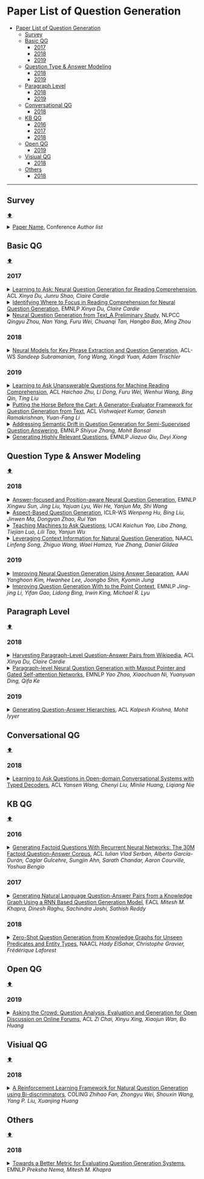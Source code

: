# Paper List of Question Generation

- [Paper List of Question Generation](#paper-list-of-question-generation)
  - [Survey](#survey)
  - [Basic QG](#basic-qg)
    - [2017](#2017)
    - [2018](#2018)
    - [2019](#2019)
  - [Question Type & Answer Modeling](#question-type--answer-modeling)
    - [2018](#2018-1)
    - [2019](#2019-1)
  - [Paragraph Level](#paragraph-level)
    - [2018](#2018-2)
    - [2019](#2019-2)
  - [Conversational QG](#conversational-qg)
    - [2018](#2018-3)
  - [KB QG](#kb-qg)
    - [2016](#2016)
    - [2017](#2017-1)
    - [2018](#2018-4)
  - [Open QG](#open-qg)
    - [2019](#2019-3)
  - [Visiual QG](#visiual-qg)
    - [2018](#2018-5)
  - [Others](#others)
    - [2018](#2018-6)

---

## Survey
[:arrow_up:](#paper-list-of-question-generation)

<details>
<summary>
<a href="https://github.com/">Paper Name</a>, Conference
<i>Author list</i>
</summary>
<blockquote><p align="justify">
Details.
</p></blockquote>
</details>

## Basic QG
[:arrow_up:](#paper-list-of-question-generation)

### 2017

<details>
<summary>
<a href="https://www.aclweb.org/anthology/P17-1123.pdf">Learning to Ask: Neural Question Generation for Reading Comprehension</a>, ACL
<i>Xinya Du, Junru Shao, Claire Cardie</i>
</summary>
<blockquote><p align="justify">
Dataset: SQuAD. Seq2Seq. Both sentence level and paragraph level.
</p></blockquote>
</details>

<details>
<summary>
<a href="https://www.aclweb.org/anthology/D17-1219.pdf">Identifying Where to Focus in Reading Comprehension for Neural Question Generation</a>, EMNLP
<i>Xinya Du, Claire Cardie</i>
</summary>
<blockquote><p align="justify">
Dataset: SQuAD. Use a tagging model to select question-worthy sentence. Seq2Seq model for question generation. No answer span.
</p></blockquote>
</details>

<details>
<summary>
<a href="http://tcci.ccf.org.cn/conference/2017/papers/1084.pdf">Neural Question Generation from Text_A Preliminary Study</a>, NLPCC
<i>Qingyu Zhou, Nan Yang, Furu Wei, Chuanqi Tan, Hangbo Bao, Ming Zhou</i>
</summary>
<blockquote><p align="justify">
Dataset: SQuAD.
</p></blockquote>
</details>

### 2018

<details>
<summary>
<a href="https://www.aclweb.org/anthology/W18-2609.pdf">Neural Models for Key Phrase Extraction and Question Generation</a>, ACL-WS
<i>Sandeep Subramanian, Tong Wang, Xingdi Yuan, Adam Trischler</i>
</summary>
<blockquote><p align="justify">
Dataset: SQuAD. Use Pointer Network for key phrase extraction. Propose a multi-span F1 score.
</p></blockquote>
</details>

### 2019

<details>
<summary>
<a href="https://www.aclweb.org/anthology/P19-1415.pdf">Learning to Ask Unanswerable Questions for Machine Reading Comprehension</a>, ACL
<i>Haichao Zhu, Li Dong, Furu Wei, Wenhui Wang, Bing Qin, Ting Liu</i>
</summary>
<blockquote><p align="justify">
Dataset: SQuAD. Generate unanswerable question.
</p></blockquote>
</details>

<details>
<summary>
<a href="https://www.aclweb.org/anthology/K19-1076.pdf">Putting the Horse Before the Cart: A Generator-Evaluator Framework for Question Generation from Text</a>, ACL
<i>Vishwajeet Kumar, Ganesh Ramakrishnan, Yuan-Fang Li</i>
</summary>
<blockquote><p align="justify">
Dataset: SQuAD. Generation-Evaluation framework. Reinforcement leraning with question sentence overlap score (QSS) and answer overlap sccore (ANSS).
</p></blockquote>
</details>

<details>
<summary>
<a href="https://www.aclweb.org/anthology/D19-1253.pdf">Addressing Semantic Drift in Question Generation for Semi-Supervised Question Answering</a>, EMNLP
<i>Shiyue Zhang, Mohit Bansal</i>
</summary>
<blockquote><p align="justify">
Dataset: SQuAD. Generation-Evaluation framework. Reinforcement leraning with question paraphrasing probability (QPP) score and question answer probability (QAP) score.
</p></blockquote>
</details>

<details>
<summary>
<a href="https://www.aclweb.org/anthology/D19-1614.pdf">Generating Highly Relevant Questions</a>, EMNLP
<i>Jiazuo Qiu, Deyi Xiong</i>
</summary>
<blockquote><p align="justify">
Dataset: SQuAD. Generation-Scoring framework. Partial copy mechanism and QA-based scoring.
</p></blockquote>
</details>

## Question Type & Answer Modeling
[:arrow_up:](#paper-list-of-question-generation)

### 2018

<details>
<summary>
<a href="https://www.aclweb.org/anthology/D18-1427.pdf">Answer-focused and Position-aware Neural Question Generation</a>, EMNLP
<i>Xingwu Sun, Jing Liu, Yajuan Lyu, Wei He, Yanjun Ma, Shi Wang</i>
</summary>
<blockquote><p align="justify">
Dataset: SQuAD. Add a question word vocabulary for question type.
</p></blockquote>
</details>

<details>
<summary>
<a href="https://openreview.net/pdf?id=rkRR1ynIf">Aspect-Based Question Generation</a>, ICLR-WS
<i>Wenpeng Hu, Bing Liu, Jinwen Ma, Dongyan Zhao, Rui Yan</i>
</summary>
<blockquote><p align="justify">
Dataset: AQAD. Aspect and question type.
</p></blockquote>
</details>

<details>
<summary>
<a href="https://www.ijcai.org/Proceedings/2018/0632.pdf">Teaching Machines to Ask Questions</a>, IJCAI
<i>Kaichun Yao, Libo Zhang, Tiejian Luo, Lili Tao, Yanjun Wu</i>
</summary>
<blockquote><p align="justify">
Dataset: SQuAD. Use latent variables to model the distribution of question type. Generation-Evaluation framework. GAN + RL.
</p></blockquote>
</details>

<details>
<summary>
<a href="https://www.aclweb.org/anthology/N18-2090.pdf">Leveraging Context Information for Natural Question Generation</a>, NAACL
<i>Linfeng Song, Zhiguo Wang, Wael Hamza, Yue Zhang, Daniel Gildea</i>
</summary>
<blockquote><p align="justify">
Dataset: SQuAD. Match context vector with question representation.
</p></blockquote>
</details>

### 2019

<details>
<summary>
<a href="https://www.aaai.org/ojs/index.php/AAAI/article/view/4629">Improving Neural Question Generation Using Answer Separation</a>, AAAI
<i>Yanghoon Kim, Hwanhee Lee, Joongbo Shin, Kyomin Jung</i>
</summary>
<blockquote><p align="justify">
Dataset: SQuAD. Take answer from passage and use two separate encoder for passage and answer. Use attention to select key information from answer. Use retrieval style word generator.
</p></blockquote>
</details>

<details>
<summary>
<a href="https://www.aclweb.org/anthology/D19-1317.pdf">Improving Question Generation With to the Point Context</a>, EMNLP
<i>Jing-jing Li, Yifan Gao, Lidong Bing, Irwin King, Michael R. Lyu</i>
</summary>
<blockquote><p align="justify">
Dataset: SQuAD. Use OpenIE to improve the information from answer. Use dual-copy mechanism to copy word from both sentence and answer information.
</p></blockquote>
</details>

## Paragraph Level
[:arrow_up:](#paper-list-of-question-generation)

### 2018

<details>
<summary>
<a href="https://www.aclweb.org/anthology/P18-1177.pdf">Harvesting Paragraph-Level Question-Answer Pairs from Wikipedia</a>, ACL
<i>Xinya Du, Claire Cardie</i>
</summary>
<blockquote><p align="justify">
Dataset: SQuAD. Use a tagging model to select answer. Seq2Seq model with coreference resolution for question generation. Release a 1M QA data.
</p></blockquote>
</details>

<details>
<summary>
<a href="https://www.aclweb.org/anthology/D18-1424.pdf">Paragraph-level Neural Question Generation with Maxout Pointer and Gated Self-attention Networks</a>, EMNLP
<i>Yao Zhao, Xiaochuan Ni, Yuanyuan Ding, Qifa Ke</i>
</summary>
<blockquote><p align="justify">
Dataset: SQuAD. Fusion gate and maxout pointer mechanism.
</p></blockquote>
</details>

### 2019

<details>
<summary>
<a href="https://www.aclweb.org/anthology/P19-1224.pdf">Generating Question-Answer Hierarchies</a>, ACL
<i>Kalpesh Krishna, Mohit Iyyer</i>
</summary>
<blockquote><p align="justify">
Propose a new dataset SQUASH for hierarchical question generation. SQUASH represents document as QA pairs with hierarchical information.
</p></blockquote>
</details>

## Conversational QG
[:arrow_up:](#paper-list-of-question-generation)

### 2018

<details>
<summary>
<a href="https://www.aclweb.org/anthology/P18-1204.pdf">Learning to Ask Questions in Open-domain Conversational Systems with Typed Decoders</a>, ACL
<i>Yansen Wang, Chenyi Liu, Minlie Huang, Liqiang Nie</i>
</summary>
<blockquote><p align="justify">
Divide words into three difference type: interrorgative, topic word and ordinary word. The final distribution is weighted by different types.
</p></blockquote>
</details>

## KB QG
[:arrow_up:](#paper-list-of-question-generation)

### 2016

<details>
<summary>
<a href="https://www.aclweb.org/anthology/P16-1056.pdf">Generating Factoid Questions With Recurrent Neural Networks: The 30M Factoid Question-Answer Corpus</a>, ACL
<i>Iulian Vlad Serban, Alberto García-Durán, Caglar Gulcehre, Sungjin Ahn, Sarath Chandar, Aaron Courville, Yoshua Bengio</i>
</summary>
<blockquote><p align="justify">
Dataset: SimpleQuestion, FreeBase. Seq2Seq with TransE, attention and placeholder. Release a 30M QA corpus.
</p></blockquote>
</details>

### 2017

<details>
<summary>
<a href="https://www.aclweb.org/anthology/E17-1036.pdf">Generating Natural Language Question-Answer Pairs from a Knowledge Graph Using a RNN Based Question Generation Model</a>, EACL
<i>Mitesh M. Khapra, Dinesh Raghu, Sachindra Joshi, Sathish Reddy</i>
</summary>
<blockquote><p align="justify">
Dataset: Community QA. Seq2Seq.
</p></blockquote>
</details>

### 2018

<details>
<summary>
<a href="https://www.aclweb.org/anthology/N18-1020.pdf">Zero-Shot Question Generation from Knowledge Graphs for Unseen Predicates and Entity Types</a>, NAACL
<i>Hady ElSahar, Christophe Gravier, Frédérique Laforest</i>
</summary>
<blockquote><p align="justify">
Dataset: SimpleQuestions. Seq2Seq with textual information. POS copy mechanism.
</p></blockquote>
</details>

## Open QG
[:arrow_up:](#paper-list-of-question-generation)

### 2019

<details>
<summary>
<a href="https://www.aclweb.org/anthology/P19-1497.pdf">Asking the Crowd: Question Analysis, Evaluation and Generation for Open Discussion on Online Forums</a>, ACL
<i>Zi Chai, Xinyu Xing, Xiaojun Wan, Bo Huang</i>
</summary>
<blockquote><p align="justify">
Analyze how language use affect the open-answered question. Based on the data analysis, this paper proposes some language use features that will greatly affects the answer receives. Dataset OQGenD is released for open question generation.
</p></blockquote>
</details>

## Visiual QG
[:arrow_up:](#paper-list-of-question-generation)

### 2018

<details>
<summary>
<a href="https://www.aclweb.org/anthology/C18-1150.pdf">A Reinforcement Learning Framework for Natural Question Generation using Bi-discriminators</a>, COLING
<i>Zhihao Fan, Zhongyu Wei, Shouxin Wang, Yang P. Liu, Xuanjing Huang</i>
</summary>
<blockquote><p align="justify">
TODO
</p></blockquote>
</details>

## Others
[:arrow_up:](#paper-list-of-question-generation)

### 2018

<details>
<summary>
<a href="https://www.aclweb.org/anthology/D18-1429.pdf">Towards a Better Metric for Evaluating Question Generation Systems</a>, EMNLP
<i>Preksha Nema, Mitesh M. Khapra</i>
</summary>
<blockquote><p align="justify">
Propose a new metric for modling the answerability of generated question. The proposed answerability is the weighted F1 score of different types of information. It can be add to any current metric, but need to rune the weights manually.
</p></blockquote>
</details>
